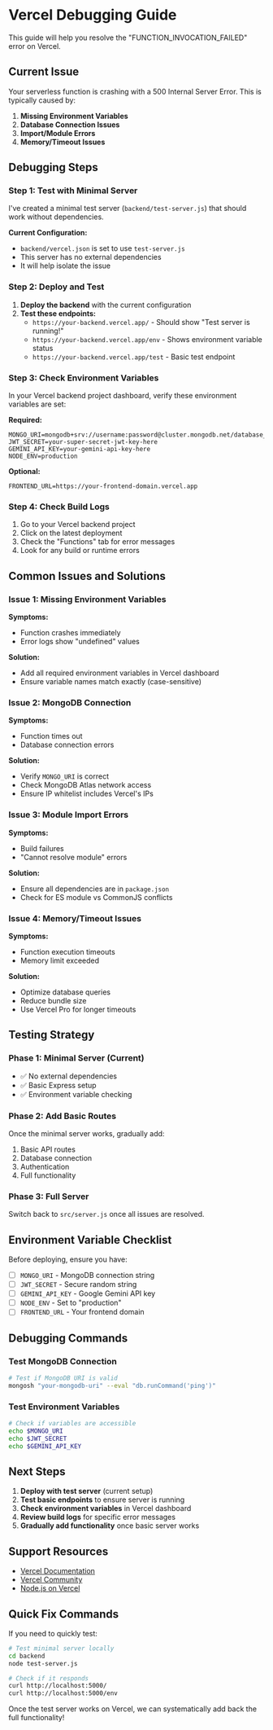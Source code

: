 # Vercel Debugging Guide

This guide will help you resolve the "FUNCTION_INVOCATION_FAILED" error on Vercel.

## Current Issue

Your serverless function is crashing with a 500 Internal Server Error. This is typically caused by:

1. **Missing Environment Variables**
2. **Database Connection Issues**
3. **Import/Module Errors**
4. **Memory/Timeout Issues**

## Debugging Steps

### Step 1: Test with Minimal Server

I've created a minimal test server (`backend/test-server.js`) that should work without dependencies.

**Current Configuration:**
- `backend/vercel.json` is set to use `test-server.js`
- This server has no external dependencies
- It will help isolate the issue

### Step 2: Deploy and Test

1. **Deploy the backend** with the current configuration
2. **Test these endpoints:**
   - `https://your-backend.vercel.app/` - Should show "Test server is running!"
   - `https://your-backend.vercel.app/env` - Shows environment variable status
   - `https://your-backend.vercel.app/test` - Basic test endpoint

### Step 3: Check Environment Variables

In your Vercel backend project dashboard, verify these environment variables are set:

**Required:**
```
MONGO_URI=mongodb+srv://username:password@cluster.mongodb.net/database_name
JWT_SECRET=your-super-secret-jwt-key-here
GEMINI_API_KEY=your-gemini-api-key-here
NODE_ENV=production
```

**Optional:**
```
FRONTEND_URL=https://your-frontend-domain.vercel.app
```

### Step 4: Check Build Logs

1. Go to your Vercel backend project
2. Click on the latest deployment
3. Check the "Functions" tab for error messages
4. Look for any build or runtime errors

## Common Issues and Solutions

### Issue 1: Missing Environment Variables

**Symptoms:**
- Function crashes immediately
- Error logs show "undefined" values

**Solution:**
- Add all required environment variables in Vercel dashboard
- Ensure variable names match exactly (case-sensitive)

### Issue 2: MongoDB Connection

**Symptoms:**
- Function times out
- Database connection errors

**Solution:**
- Verify `MONGO_URI` is correct
- Check MongoDB Atlas network access
- Ensure IP whitelist includes Vercel's IPs

### Issue 3: Module Import Errors

**Symptoms:**
- Build failures
- "Cannot resolve module" errors

**Solution:**
- Ensure all dependencies are in `package.json`
- Check for ES module vs CommonJS conflicts

### Issue 4: Memory/Timeout Issues

**Symptoms:**
- Function execution timeouts
- Memory limit exceeded

**Solution:**
- Optimize database queries
- Reduce bundle size
- Use Vercel Pro for longer timeouts

## Testing Strategy

### Phase 1: Minimal Server (Current)
- ✅ No external dependencies
- ✅ Basic Express setup
- ✅ Environment variable checking

### Phase 2: Add Basic Routes
Once the minimal server works, gradually add:
1. Basic API routes
2. Database connection
3. Authentication
4. Full functionality

### Phase 3: Full Server
Switch back to `src/server.js` once all issues are resolved.

## Environment Variable Checklist

Before deploying, ensure you have:

- [ ] `MONGO_URI` - MongoDB connection string
- [ ] `JWT_SECRET` - Secure random string
- [ ] `GEMINI_API_KEY` - Google Gemini API key
- [ ] `NODE_ENV` - Set to "production"
- [ ] `FRONTEND_URL` - Your frontend domain

## Debugging Commands

### Test MongoDB Connection
```bash
# Test if MongoDB URI is valid
mongosh "your-mongodb-uri" --eval "db.runCommand('ping')"
```

### Test Environment Variables
```bash
# Check if variables are accessible
echo $MONGO_URI
echo $JWT_SECRET
echo $GEMINI_API_KEY
```

## Next Steps

1. **Deploy with test server** (current setup)
2. **Test basic endpoints** to ensure server is running
3. **Check environment variables** in Vercel dashboard
4. **Review build logs** for specific error messages
5. **Gradually add functionality** once basic server works

## Support Resources

- [Vercel Documentation](https://vercel.com/docs)
- [Vercel Community](https://github.com/vercel/vercel/discussions)
- [Node.js on Vercel](https://vercel.com/docs/functions/serverless-functions/runtimes/nodejs)

## Quick Fix Commands

If you need to quickly test:

```bash
# Test minimal server locally
cd backend
node test-server.js

# Check if it responds
curl http://localhost:5000/
curl http://localhost:5000/env
```

Once the test server works on Vercel, we can systematically add back the full functionality!
